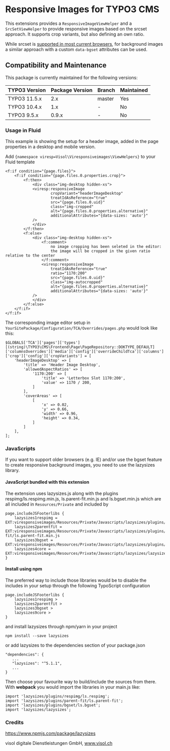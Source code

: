 Responsive Images for TYPO3 CMS
===============================

This extensions provides a `ResponsiveImageViewHelper` and a `SrcSetViewHelper` to provide responsive images based on
the srcset approach. It supports crop variants, but also defining an own ratio.

While srcset is [supported in most current browsers](https://caniuse.com/srcset), for background images a similar approach
with a custom `data-bgset` attributes can be used.

## Compatibility and Maintenance

This package is currently maintained for the following versions:

| TYPO3 Version         | Package Version | Branch  | Maintained    |
|-----------------------|-----------------|---------|---------------|
| TYPO3 11.5.x          | 2.x             | master  | Yes           |
| TYPO3 10.4.x          | 1.x             | -       | No            |
| TYPO3 9.5.x           | 0.9.x           | -       | No            |

### Usage in Fluid

This example is showing the setup for a header image, added in the page properties in a desktop and mobile version.

Add ```{namespace viresp=Visol\Viresponsiveimages\ViewHelpers}```
to your Fluid template

```
<f:if condition="{page.files}">
    <f:if condition="{page.files.0.properties.crop}">
        <f:then>
            <div class="img-desktop hidden-xs">
            <viresp:responsiveImage
                    cropVariant="headerImageDesktop"
                    treatIdAsReference="true"
                    src="{page.files.0.uid}"
                    class="img-cropped"
                    alt="{page.files.0.properties.alternative}"
                    additionalAttributes="{data-sizes: 'auto'}"
            />
            </div>
        </f:then>
        <f:else>
            <div class="img-desktop hidden-xs">
                <f:comment>
                    no image cropping has been seleted in the editor:
                    the image will be cropped in the given ratio relative to the center
                </f:comment>
                <viresp:responsiveImage
                    treatIdAsReference="true"
                    ratio="1170:200"
                    src="{page.files.0.uid}"
                    class="img-autocropped"
                    alt="{page.files.0.properties.alternative}"
                    additionalAttributes="{data-sizes: 'auto'}"
            />
            </div>
        </f:else>
    </f:if>
</f:if>
```

The corresponding image editor setup in ```YourSitePackage/Configuration/TCA/Overrides/pages.php``` would look like this:

```
$GLOBALS['TCA']['pages']['types'][(string)\TYPO3\CMS\Frontend\Page\PageRepository::DOKTYPE_DEFAULT]['columnsOverrides']['media']['config']['overrideChildTca']['columns']['crop']['config']['cropVariants'] = [
    'headerImageDesktop' => [
        'title' => 'Header Image Desktop',
        'allowedAspectRatios' => [
            '1170:200' => [
                'title' => 'Letterbox Slot 1170:200',
                'value' => 1170 / 200,
            ]
        ],
        'coverAreas' => [
            [
                'x' => 0.02,
                'y' => 0.66,
                'width' => 0.96,
                'height' => 0.34,
            ]
        ]
    ],
];
``` 

### JavaScripts

If you want to support older browsers (e.g. IE) and/or use the bgset feature to create responsive background images,
you need to use the lazysizes library.

#### JavaScript bundled with this extension

The extension uses lazysizes.js along with the plugins respimg/ls.respimg.min.js, ls.parent-fit.min.js
and ls.bgset.min.js which are all included in `Resources/Private` and included by

```
page.includeJSFooterlibs {
	lazysizes1respimg = EXT:viresponsiveimages/Resources/Private/Javascripts/lazysizes/plugins/respimg/ls.respimg.min.js
	lazysizes2parentfit = EXT:viresponsiveimages/Resources/Private/Javascripts/lazysizes/plugins/parent-fit/ls.parent-fit.min.js
	lazysizes3bgset = EXT:viresponsiveimages/Resources/Private/Javascripts/lazysizes/plugins/bgset/ls.bgset.min.js
	lazysizes4core = EXT:viresponsiveimages/Resources/Private/Javascripts/lazysizes/lazysizes.min.js
}
```

#### Install using npm

The preferred way to include those libraries would be to disable the includes in your setup through the following
TypoScript configuration

```
page.includeJSFooterlibs {
	lazysizes1respimg >
	lazysizes2parentfit >
	lazysizes3bgset >
	lazysizes9core >
}
```

and install lazysizes through npm/yarn in your project

```
npm install --save lazysizes
```

or add lazysizes to the dependencies section of your package.json

```
"dependencies": {
   ...
   "lazysizes": "^5.1.1",
   ...
}
```

Then choose your favourite way to build/include the sources from there.
With **webpack** you would import the libraries in your main.js like:

```
import 'lazysizes/plugins/respimg/ls.respimg';
import 'lazysizes/plugins/parent-fit/ls.parent-fit';
import 'lazysizes/plugins/bgset/ls.bgset';
import 'lazysizes/lazysizes';
```

### Credits

https://www.npmjs.com/package/lazysizes

visol digitale Dienstleistungen GmbH, www.visol.ch
